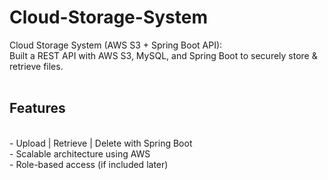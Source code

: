 # Cloud-Storage-System
Cloud Storage System (AWS S3 + Spring Boot API):
<br>Built a REST API with AWS S3, MySQL, and Spring Boot to securely store &amp; retrieve files.</br>
<br>
<h2>Features</h2>
    <br>- Upload | Retrieve | Delete with Spring Boot
    <br>- Scalable architecture using AWS
    <br>- Role-based access (if included later)

    
